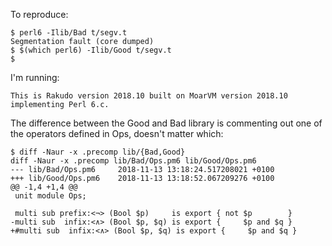 To reproduce:

```
$ perl6 -Ilib/Bad t/segv.t
Segmentation fault (core dumped)
$ $(which perl6) -Ilib/Good t/segv.t
$
```

I'm running:

```
This is Rakudo version 2018.10 built on MoarVM version 2018.10
implementing Perl 6.c.
```

The difference between the Good and Bad library is commenting
out one of the operators defined in Ops, doesn't matter which:

```
$ diff -Naur -x .precomp lib/{Bad,Good}
diff -Naur -x .precomp lib/Bad/Ops.pm6 lib/Good/Ops.pm6
--- lib/Bad/Ops.pm6     2018-11-13 13:18:24.517208021 +0100
+++ lib/Good/Ops.pm6    2018-11-13 13:18:52.067209276 +0100
@@ -1,4 +1,4 @@
 unit module Ops;
 
 multi sub prefix:<¬> (Bool $p)     is export { not $p        }
-multi sub  infix:<∧> (Bool $p, $q) is export {     $p and $q }
+#multi sub  infix:<∧> (Bool $p, $q) is export {     $p and $q }
```
